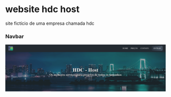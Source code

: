 # website hdc host
site fictício de uma empresa chamada hdc

### Navbar

![alt text](https://github.com/faeltwister/website-hdc/blob/main/imagens%20do%20site/navbar.png?raw=true)
